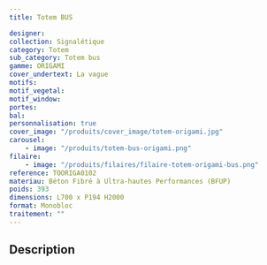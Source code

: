 ```yaml
---
title: Totem BUS

designer:
collection: Signalétique
category: Totem
sub_category: Totem bus
gamme: ORIGAMI
cover_undertext: La vague
motifs:
motif_vegetal:
motif_window:
portes:
bal:
personnalisation: true
cover_image: "/produits/cover_image/totem-origami.jpg"
carousel:
    - image: "/produits/totem-bus-origami.png"
filaire:
    - image: "/produits/filaires/filaire-totem-origami-bus.png"
reference: TOORIGA0102
materiau: Béton Fibré à Ultra-hautes Performances (BFUP)
poids: 393
dimensions: L700 x P194 H2000
format: Monobloc
traitement: ""
---
```


## Description
